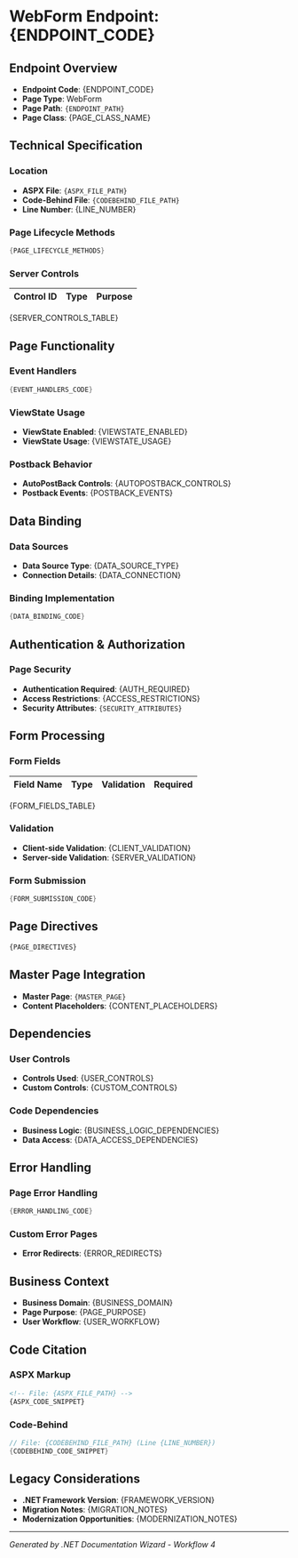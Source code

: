 # WebForm Endpoint: {ENDPOINT_CODE}

## Endpoint Overview
- **Endpoint Code**: {ENDPOINT_CODE}
- **Page Type**: WebForm
- **Page Path**: `{ENDPOINT_PATH}`
- **Page Class**: {PAGE_CLASS_NAME}

## Technical Specification

### Location
- **ASPX File**: `{ASPX_FILE_PATH}`
- **Code-Behind File**: `{CODEBEHIND_FILE_PATH}`
- **Line Number**: {LINE_NUMBER}

### Page Lifecycle Methods
```csharp
{PAGE_LIFECYCLE_METHODS}
```

### Server Controls
| Control ID | Type | Purpose |
|-----------|------|---------|
{SERVER_CONTROLS_TABLE}

## Page Functionality

### Event Handlers
```csharp
{EVENT_HANDLERS_CODE}
```

### ViewState Usage
- **ViewState Enabled**: {VIEWSTATE_ENABLED}
- **ViewState Usage**: {VIEWSTATE_USAGE}

### Postback Behavior
- **AutoPostBack Controls**: {AUTOPOSTBACK_CONTROLS}
- **Postback Events**: {POSTBACK_EVENTS}

## Data Binding

### Data Sources
- **Data Source Type**: {DATA_SOURCE_TYPE}
- **Connection Details**: {DATA_CONNECTION}

### Binding Implementation
```csharp
{DATA_BINDING_CODE}
```

## Authentication & Authorization

### Page Security
- **Authentication Required**: {AUTH_REQUIRED}
- **Access Restrictions**: {ACCESS_RESTRICTIONS}
- **Security Attributes**: `{SECURITY_ATTRIBUTES}`

## Form Processing

### Form Fields
| Field Name | Type | Validation | Required |
|-----------|------|------------|----------|
{FORM_FIELDS_TABLE}

### Validation
- **Client-side Validation**: {CLIENT_VALIDATION}
- **Server-side Validation**: {SERVER_VALIDATION}

### Form Submission
```csharp
{FORM_SUBMISSION_CODE}
```

## Page Directives
```aspx
{PAGE_DIRECTIVES}
```

## Master Page Integration
- **Master Page**: `{MASTER_PAGE}`
- **Content Placeholders**: {CONTENT_PLACEHOLDERS}

## Dependencies

### User Controls
- **Controls Used**: {USER_CONTROLS}
- **Custom Controls**: {CUSTOM_CONTROLS}

### Code Dependencies
- **Business Logic**: {BUSINESS_LOGIC_DEPENDENCIES}
- **Data Access**: {DATA_ACCESS_DEPENDENCIES}

## Error Handling

### Page Error Handling
```csharp
{ERROR_HANDLING_CODE}
```

### Custom Error Pages
- **Error Redirects**: {ERROR_REDIRECTS}

## Business Context
- **Business Domain**: {BUSINESS_DOMAIN}
- **Page Purpose**: {PAGE_PURPOSE}
- **User Workflow**: {USER_WORKFLOW}

## Code Citation

### ASPX Markup
```aspx
<!-- File: {ASPX_FILE_PATH} -->
{ASPX_CODE_SNIPPET}
```

### Code-Behind
```csharp
// File: {CODEBEHIND_FILE_PATH} (Line {LINE_NUMBER})
{CODEBEHIND_CODE_SNIPPET}
```

## Legacy Considerations
- **.NET Framework Version**: {FRAMEWORK_VERSION}
- **Migration Notes**: {MIGRATION_NOTES}
- **Modernization Opportunities**: {MODERNIZATION_NOTES}

---
*Generated by .NET Documentation Wizard - Workflow 4*